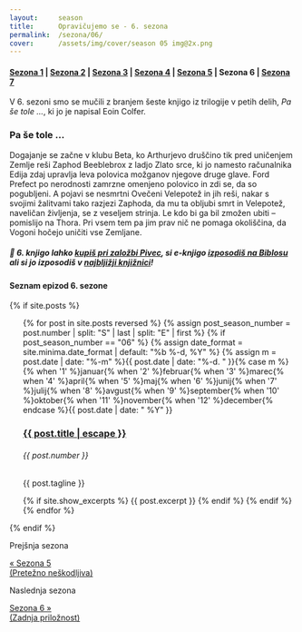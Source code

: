 ```yaml
---
layout:     season
title:      Opravičujemo se - 6. sezona
permalink:  /sezona/06/
cover:      /assets/img/cover/season 05 img@2x.png
---
```


#### [Sezona 1](../01) | [Sezona 2](../02) | [Sezona 3](../03) | [Sezona 4](../04) | [Sezona 5](../05) | Sezona 6 | [Sezona 7](../07)

V 6. sezoni smo se mučili z branjem šeste knjigo iz trilogije v petih delih, *Pa še tole ...*, ki jo je napisal Eoin Colfer. 

### Pa še tole ...

Dogajanje se začne v klubu Beta, ko Arthurjevo druščino tik pred uničenjem Zemlje reši Zaphod Beeblebrox z ladjo Zlato srce, ki jo namesto računalnika Edija zdaj upravlja leva polovica možganov njegove druge glave. Ford Prefect po nerodnosti zamrzne omenjeno polovico in zdi se, da so pogubljeni. A pojavi se nesmrtni Ovečeni Velepotež in jih reši, nakar s svojimi žalitvami tako razjezi Zaphoda, da mu ta obljubi smrt in Velepotež, naveličan življenja, se z veseljem strinja. Le kdo bi ga bil zmožen ubiti – pomislijo na Thora. Pri vsem tem pa jim prav nič ne pomaga okoliščina, da Vogoni hočejo uničiti vse Zemljane.


##### 📖 6. knjigo lahko [kupiš pri založbi Pivec](https://zalozba-pivec.com/knjigarna/pa-se-tole/), si e-knjigo [izposodiš na Biblosu](https://www.biblos.si/isbn/9789616968218) ali si jo izposodiš v [najbljižji knjižnici](https://www.cobiss.si/)!


#### Seznam epizod 6. sezone

{% if site.posts %}
  <ul class="post-list">
    {% for post in site.posts reversed %}
      {% assign post_season_number = post.number | split: "S" | last | split: "E" | first %}
      {% if post_season_number == "06" %}
        <!-- Display the post details -->
        {% assign date_format = site.minima.date_format | default: "%b %-d, %Y" %}
    <time class="post-meta">{% assign m = post.date | date: "%-m" %}{{ post.date | date: "%-d. " }}{% case m %}{% when '1' %}januar{% when '2' %}februar{% when '3' %}marec{% when '4' %}april{% when '5' %}maj{% when '6' %}junij{% when '7' %}julij{% when '8' %}avgust{% when '9' %}september{% when '10' %}oktober{% when '11' %}november{% when '12' %}december{% endcase %}{{ post.date | date: " %Y" }}</time>
        <h3>
          <a class="post-link" href="{{ post.url | relative_url }}">
            {{ post.title | escape }} 
          </a>
        </h3>
        <h6 class="post-number">{{ post.number }}</h6>
        <p>{{ post.tagline }}</p>
        {% if site.show_excerpts %}
          {{ post.excerpt }}
        {% endif %}
      {% endif %}
    {% endfor %}
  </ul>
{% endif %}

<!-- Prev next -->
<div class="prev-next-post">
  <div class="prev-next-post-wrapper">  
      <div class="prev-next-post-col prev-next-post-col-1">
        <p class="page-heading">Prejšnja sezona</p>
        <a class="previous" href="../05/">&laquo; Sezona 5 <br />(Pretežno neškodljiva)</a>
      </div>
      <div class="prev-next-post-col prev-next-post-col-2">
        <p class="page-heading">Naslednja sezona</p>
        <a class="next" href="../07/">Sezona 6 &raquo; <br />(Zadnja priložnost)</a>
      </div>            
  </div>
</div>
